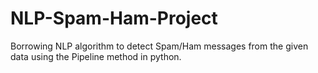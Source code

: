 # NLP-Spam-Ham-Project
Borrowing NLP algorithm to detect Spam/Ham messages from the given data using the Pipeline method in python.
